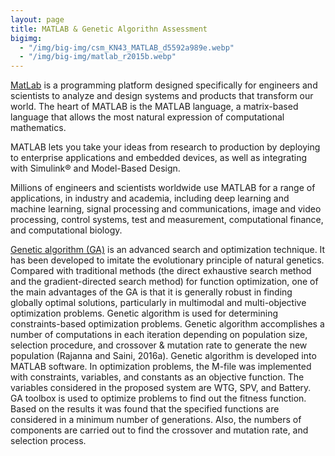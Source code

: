 ```yaml
---
layout: page
title: MATLAB & Genetic Algorithn Assessment
bigimg:
  - "/img/big-img/csm_KN43_MATLAB_d5592a989e.webp"
  - "/img/big-img/matlab_r2015b.webp"
---
```


[MatLab](https://www.mathworks.com/products/matlab.html) is a programming platform designed specifically for engineers and scientists to analyze and design systems and products that transform our world. The heart of MATLAB is the MATLAB language, a matrix-based language that allows the most natural expression of computational mathematics.

MATLAB lets you take your ideas from research to production by deploying to enterprise applications and embedded devices, as well as integrating with Simulink® and Model-Based Design.

Millions of engineers and scientists worldwide use MATLAB for a range of applications, in industry and academia, including deep learning and machine learning, signal processing and communications, image and video processing, control systems, test and measurement, computational finance, and computational biology.

[Genetic algorithm (GA)](https://www.mathworks.com/discovery/genetic-algorithm.html?s_tid=srchtitle_site_search_2_genetic%20algorithm) is an advanced search and optimization technique. It has been developed to imitate the evolutionary principle of natural genetics. Compared with traditional methods (the direct exhaustive search method and the gradient-directed search method) for function optimization, one of the main advantages of the GA is that it is generally robust in finding globally optimal solutions, particularly in multimodal and multi-objective optimization problems. Genetic algorithm is used for determining constraints-based optimization problems. Genetic algorithm accomplishes a number of computations in each iteration depending on population size, selection procedure, and crossover & mutation rate to generate the new population (Rajanna and Saini, 2016a). Genetic algorithm is developed into MATLAB software. In optimization problems, the M-file was implemented with constraints, variables, and constants as an objective function. The variables considered in the proposed system are WTG, SPV, and Battery. GA toolbox is used to optimize problems to find out the fitness function. Based on the results it was found that the specified functions are considered in a minimum number of generations. Also, the numbers of components are carried out to find the crossover and mutation rate, and selection process.
